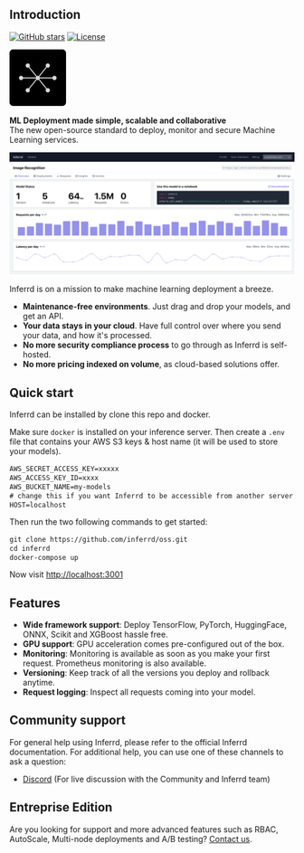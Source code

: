 ## Introduction

[![GitHub stars](https://img.shields.io/github/stars/inferrd/inferrd?style=social&label=Star&maxAge=2592000)](https://GitHub.com/inferrd/inferrd/stargazers/) [![License](https://img.shields.io/static/v1?label=license&message=ELv2&color=brightgreen)](https://github.com/inferrd/inferrd/tree/main/LICENSE)

![](assets/logo.png)

**ML Deployment made simple, scalable and collaborative**  
The new open-source standard to deploy, monitor and secure Machine Learning services.

![](assets/product_screenshot.png)

Inferrd is on a mission to make machine learning deployment a breeze.

* **Maintenance-free environments**. Just drag and drop your models, and get an API.
* **Your data stays in your cloud**. Have full control over where you send your data, and how it's processed.
* **No more security compliance process** to go through as Inferrd is self-hosted. 
* **No more pricing indexed on volume**, as cloud-based solutions offer. 

## Quick start

Inferrd can be installed by clone this repo and docker.

Make sure `docker` is installed on your inference server. Then create a `.env` file that contains your AWS S3 keys & host name (it will be used to store your models).

```
AWS_SECRET_ACCESS_KEY=xxxxx
AWS_ACCESS_KEY_ID=xxxx
AWS_BUCKET_NAME=my-models
# change this if you want Inferrd to be accessible from another server
HOST=localhost
```

Then run the two following commands to get started:

```
git clone https://github.com/inferrd/oss.git
cd inferrd
docker-compose up
```

Now visit [http://localhost:3001](http://localhost:3001)

## Features

* **Wide framework support**: Deploy TensorFlow, PyTorch, HuggingFace, ONNX, Scikit and XGBoost hassle free.
* **GPU support**: GPU acceleration comes pre-configured out of the box.
* **Monitoring**: Monitoring is available as soon as you make your first request. Prometheus monitoring is also available.
* **Versioning**: Keep track of all the versions you deploy and rollback anytime.
* **Request logging**: Inspect all requests coming into your model.

## Community support

For general help using Inferrd, please refer to the official Inferrd documentation. For additional help, you can use one of these channels to ask a question:

* [Discord](https://discord.gg/EequCErc6s) \(For live discussion with the Community and Inferrd team\)

## Entreprise Edition

Are you looking for support and more advanced features such as RBAC, AutoScale, Multi-node deployments and A/B testing? [Contact us](mailto:theo@inferrd.com).